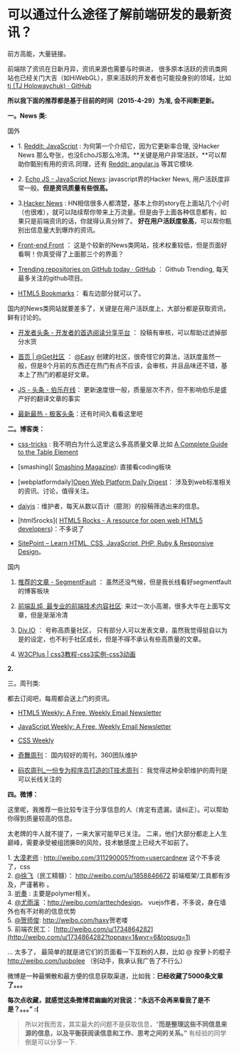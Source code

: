# 可以通过什么途径了解前端研发的最新资讯？

前方高能，大量链接。  

前端除了资讯在日新月异，资讯来源也需要与时俱进， 很多原本活跃的资讯类网站也已经关门大吉（如HiWebGL），原来活跃的开发者也可能投身别的领域，比如[tj (TJ Holowaychuk) · GitHub](http://github.com/tj)  

**所以我下面的推荐都是基于目前的时间（2015-4-29）为准, 会不间断更新。**  

**一。News 类:**  

国外  

*   1\. [Reddit: JavaScript](http://www.reddit.com/r/javascript) : 为何第一个介绍它，因为它更新率合理, 没Hacker News 那么夸张，也没EchoJS那么冷清。**关键是用户非常活跃，**可以帮助你甄别有用的资讯.同理，还有 [Reddit: angular.js](http://www.reddit.com/r/angularjs) 等其它模块.

*   2\. [Echo JS - JavaScript News](http://www.echojs.com/): javascript界的Hacker News, 用户活跃度非常一般。**但是资讯质量有些很高。** 
*   3.[Hacker News](https://news.ycombinator.com/news) : HN相信很多人都清楚，基本上你的story在上面站几个小时（也很难），就可以陆续帮你带来上万流量。但是由于上面各种信息都有，如果只是前端资讯的话，你就得认真分辨了。 **好在用户活跃度极高**，可以帮你甄别出信息量大到爆炸的资讯。
*   [Front-end Front](http://frontendfront.com/) ： 这是个较新的News类网站，技术权重较低，但是页面好看啊！你真受得了上面那三个的界面？
*   [Trending repositories on GitHub today · GitHub](https://github.com/trending) ： Github Trending, 每天最多关注的github项目。
*   [HTML5 Bookmarks](http://html5bookmarks.com/)： 看左边部分就可以了。  

国内的News类网站就要差多了，关键是在用户活跃度上，大部分都是获取资讯，鲜有讨论的。  

*   [开发者头条 - 开发者的首选阅读分享平台](http://toutiao.io/) ： 投稿有审核，可以帮助过滤掉部分水货
*   [首页 | @Get社区](http://get.jobdeer.com/?cate=0&new=1) ： [@Easy](//www.zhihu.com/people/5b10ace3506cf9dccf10ff30aed5288a) 创建的社区，很奇怪它的算法，活跃度虽然一般，但是8个月前的东西还在热门有点不应该，会审核，并且品味还不错，基本上了热门的都是好文章。  

*   [JS - 头条 - 伯乐在线](http://top.jobbole.com/tag/javascript/)： 更新速度很一般，质量层次不齐，但不影响伯乐是盛产好的翻译文章的事实
*   [最新最热 - 极客头条](http://geek.csdn.net/)：还有时间久看看这里吧  

**二。博客类：**  

*   [css-tricks]( [CSS-Tricks](http://css-tricks.com/)) : 我不明白为什么这里这么多高质量文章.比如 [A Complete Guide to the Table Element](https://css-tricks.com/complete-guide-table-element/)  

*   [smashing]( [Smashing Magazine](http://www.smashingmagazine.com/)): 直接看coding板块  

*   [webplatformdaily][Open Web Platform Daily Digest](http://webplatformdaily.org/)： 涉及到web标准相关的资讯、讨论，值得关注。  

*   [daiyjs]( [<span>http://</span><span>dailyjs.com/</span><span></span>](http://dailyjs.com/))：维护者，每天从数以百计（臆测）的投稿筛选出来的信息。  

*   [html5rocks]( [HTML5 Rocks - A resource for open web HTML5 developers](http://www.html5rocks.com/))：不多说了  

*   [SitePoint – Learn HTML, CSS, JavaScript, PHP, Ruby & Responsive Design](http://www.sitepoint.com/)。  

国内  

1.  [推荐的文章 - SegmentFault](http://segmentfault.com/blogs) ： 虽然还没气候，但是我长线看好segmentfault的博客板块  

2.  [前端乱炖, 最专业的前端技术内容社区](http://www.html-js.com/): 来过一次小高潮，很多大牛在上面写文章，但是渐渐冷清  

3.  [Div.IO](http://div.io/) ： 号称高质量社区， 只有部分人可以发表文章，虽然我觉得挺自以为是的设定，也不利于社区成长，但是不得不承认有些高质量的文章。  

4.  [W3CPlus | css3教程-css3实例-css3动画](http://www.w3cplus.com/)  

**2\.**  

三。周刊类:  

都去订阅吧，每周都会送上门的资讯。  

*   [HTML5 Weekly: A Free, Weekly Email Newsletter](http://html5weekly.com/)  

*   [JavaScript Weekly: A Free, Weekly Email Newsletter](http://javascriptweekly.com/)  

*   [CSS Weekly](http://css-weekly.com/)  

*   [奇舞周刊](http://www.75team.com/weekly/)： 国内较好的周刊，360团队维护  

*   [码农周刊_一份专为程序员打造的IT技术周刊](http://weekly.manong.io/)： 我觉得这种全职维护的周刊是可以长线关注的

**四。微博：**  

这里呢，我推荐一些比较专注于分享信息的人（肯定有遗漏，请纠正）。可以帮助你得到质量较高的信息。  

太老牌的牛人就不提了，一来大家可能早已关注。 二来，他们大部分都走上人生巅峰，需要承受被组团撕B的风险，技术敏感度上已经大不如前了。  

1\. [大漠老师](http://weibo.com/311290005?from=usercardnew) : [<span>http://</span><span>weibo.com/311290005?</span><span>from=usercardnew</span><span></span>](http://weibo.com/311290005?from=usercardnew) 这个不多说了，css  
2\. [@徐飞](//www.zhihu.com/people/c5198d4e9c0145aee04dd53cc6590edd)（民工精髓）： [<span>http://</span><span>weibo.com/u/1858846672</span><span></span>](http://weibo.com/u/1858846672) 前端框架/工具都有涉及，严谨著称 。  
3\. [听奏](http://weibo.com/unbug?from=myfollow_all) : 主要是polymer相关。  
4\. [@尤雨溪](//www.zhihu.com/people/cfdec6226ece879d2571fbc274372e9f) ：[<span>http://</span><span>weibo.com/arttechdesign</span><span></span>](http://weibo.com/arttechdesign)。 vuejs作者，不多说，身在墙外也有不对称的信息优势  
5\. [@贺师俊](//www.zhihu.com/people/3ec3b166992a5a90a1083945d2490d38): [<span>http://</span><span>weibo.com/haxy</span><span></span>](http://weibo.com/haxy)贺老喽  
5\. 前端农民工： [http://weibo.com/u/1734864282](http://weibo.com/u/1734864282?topnav=1&wvr=6&topsug=1)  

... 太多了， 最简单的就是进它们的页面看一下互粉的人群，比如 @ 拴萝卜的棍子[<span>http://</span><span>weibo.com/luobolee</span><span></span>](http://weibo.com/luobolee) （别动手，我承认我广告了不行么）  

微博是一种最懒散和最方便的信息获取渠道，比如我：**已经收藏了5000条文章了。。。**  

**每次点收藏，就感觉这条微博君幽幽的对我说：“永远不会再来看我了是不是？。。。” :(**  

> 所以对我而言，其实最大的问题不是获取信息，“**而是整理这些不同信息来源的信息，以及平衡获阅读信息和工作、思考之间的关系。”** 有经验的同学倒是可以分享一下.